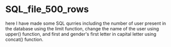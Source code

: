 # SQL_file_500_rows
here I have made some SQL qurries including the number of user present in the database using the limit function, change the name of the user using upper() function, and first and gender's first letter in capital letter using concat() function. 
